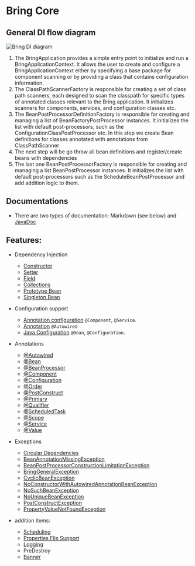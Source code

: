 # Bring Core

## General DI flow diagram

![Bring DI diagram](https://github.com/YevgenDemoTestOrganization/bring/assets/73576438/0e8d074a-3d49-4099-bf8e-68b029056cce)

1. The BringApplication provides a simple entry point to initialize and run a BringApplicationContext.
   It allows the user to create and configure a BringApplicationContext either by specifying a base package for component scanning or by providing a class that contains configuration information.
2. The ClassPathScannerFactory is responsible for creating a set of class path scanners, each designed to scan the classpath for specific types of annotated classes relevant to the Bring application. It initializes scanners for components, services, and configuration classes etc.
3. The BeanPostProcessorDefinitionFactory is responsible for creating and managing a list of BeanFactoryPostProcessor instances. It initializes the list with default post-processors, such as the ConfigurationClassPostProcessor etc. In this step we create Bean definitions for classes annotated with annotations from ClassPathScanner
4. The next step will be go throw all bean definitions and register/create beans with dependencies
5. The last one BeanPostProcessorFactory is responsible for creating and managing a list BeanPostProcessor instances. 
It initializes the list with default post-processors such as the ScheduleBeanPostProcessor and add addition logic to them.

## Documentations

- There are two types of documentation: Markdown (see below) and [JavaDoc](https://yevgendemotestorganization.github.io/bring-core-javadoc/)


## Features:

 - Dependency Injection
   - [Constructor](core/Constructor.md)
   - [Setter](core/Setter.md)
   - [Field](core/Field.md)
   - [Collections](core/Collections.md)
   - [Prototype Bean](core/Prototype.md)
   - [Singleton Bean](core/Singleton.md)


 - Configuration support
   - [Annotation configuration](core/Component.md) `@Component`, `@Service`.
   - [Annotation](core/Autowired.md) `@Autowired`
   - [Java Configuration](core/Configuration.md) `@Bean`, `@Configuration`.


 - Annotations
   - [@Autowired](https://yevgendemotestorganization.github.io/bring-core-javadoc/com/bobocode/bring/core/annotation/Autowired.html)
   - [@Bean](https://yevgendemotestorganization.github.io/bring-core-javadoc/com/bobocode/bring/core/annotation/Bean.html)
   - [@BeanProcessor](https://yevgendemotestorganization.github.io/bring-core-javadoc/com/bobocode/bring/core/annotation/BeanProcessor.html)
   - [@Component](https://yevgendemotestorganization.github.io/bring-core-javadoc/com/bobocode/bring/core/annotation/Component.html)
   - [@Configuration](https://yevgendemotestorganization.github.io/bring-core-javadoc/com/bobocode/bring/core/annotation/Configuration.html)
   - [@Order](https://yevgendemotestorganization.github.io/bring-core-javadoc/com/bobocode/bring/core/annotation/Order.html)
   - [@PostConstruct](core/PostConstruct.md)
   - [@Primary](https://yevgendemotestorganization.github.io/bring-core-javadoc/com/bobocode/bring/core/annotation/Primary.html)
   - [@Qualifier](https://yevgendemotestorganization.github.io/bring-core-javadoc/com/bobocode/bring/core/annotation/Qualifier.html)
   - [@ScheduledTask](https://yevgendemotestorganization.github.io/bring-core-javadoc/com/bobocode/bring/core/annotation/ScheduledTask.html)
   - [@Scope](https://yevgendemotestorganization.github.io/bring-core-javadoc/com/bobocode/bring/core/annotation/package-summary.html#:~:text=a%20scheduled%20task.-,Scope,-Annotation%20indicating%20the)
   - [@Service](https://yevgendemotestorganization.github.io/bring-core-javadoc/com/bobocode/bring/core/annotation/Service.html)
   - [@Value](core/Value.md)


 - Exceptions
   - [Circular Dependencies](core/CircularDependencies.md)
   - [BeanAnnotationMissingException](https://yevgendemotestorganization.github.io/bring-core-javadoc/com/bobocode/bring/core/exception/BeanAnnotationMissingException.html)
   - [BeanPostProcessorConstructionLimitationException](https://yevgendemotestorganization.github.io/bring-core-javadoc/com/bobocode/bring/core/exception/BeanPostProcessorConstructionLimitationException.html)
   - [BringGeneralException](https://yevgendemotestorganization.github.io/bring-core-javadoc/com/bobocode/bring/core/exception/BringGeneralException.html)
   - [CyclicBeanException](https://yevgendemotestorganization.github.io/bring-core-javadoc/com/bobocode/bring/core/exception/CyclicBeanException.html)
   - [NoConstructorWithAutowiredAnnotationBeanException](https://yevgendemotestorganization.github.io/bring-core-javadoc/com/bobocode/bring/core/exception/NoConstructorWithAutowiredAnnotationBeanException.html)
   - [NoSuchBeanException](https://yevgendemotestorganization.github.io/bring-core-javadoc/com/bobocode/bring/core/exception/NoSuchBeanException.html)
   - [NoUniqueBeanException](https://yevgendemotestorganization.github.io/bring-core-javadoc/com/bobocode/bring/core/exception/NoUniqueBeanException.html)
   - [PostConstructException](https://yevgendemotestorganization.github.io/bring-core-javadoc/com/bobocode/bring/core/exception/PostConstructException.html)
   - [PropertyValueNotFoundException](https://yevgendemotestorganization.github.io/bring-core-javadoc/com/bobocode/bring/core/exception/PropertyValueNotFoundException.html)



- addition items:
  - [Scheduling](core/Scheduling.md)
  - [Properties File Support](core/PropertiesFileSupport.md)
  - [Logging](core/Logging.md)
  - PreDestroy
  - [Banner](core/Banner.md)
